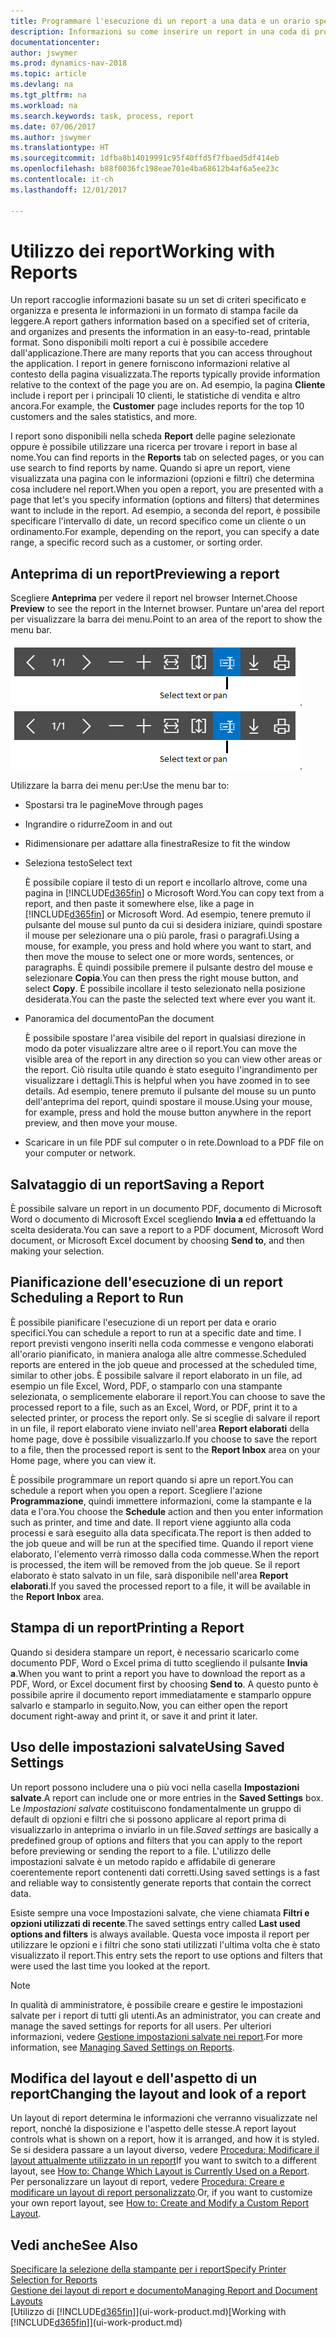 ```yaml
---
title: Programmare l'esecuzione di un report a una data e un orario specifici
description: Informazioni su come inserire un report in una coda di processi e programmare per l'elaborazione per una data e un'ora specifiche.
documentationcenter: 
author: jswymer
ms.prod: dynamics-nav-2018
ms.topic: article
ms.devlang: na
ms.tgt_pltfrm: na
ms.workload: na
ms.search.keywords: task, process, report
ms.date: 07/06/2017
ms.author: jswymer
ms.translationtype: HT
ms.sourcegitcommit: 1dfba8b14019991c95f40ffd5f7fbaed5df414eb
ms.openlocfilehash: b88f0036fc198eae701e4ba68612b4af6a5ee23c
ms.contentlocale: it-ch
ms.lasthandoff: 12/01/2017

---
```

# <a name="working-with-reports"></a><span data-ttu-id="b19eb-103">Utilizzo dei report</span><span class="sxs-lookup"><span data-stu-id="b19eb-103">Working with Reports</span></span>
<span data-ttu-id="b19eb-104">Un report raccoglie informazioni basate su un set di criteri specificato e organizza e presenta le informazioni in un formato di stampa facile da leggere.</span><span class="sxs-lookup"><span data-stu-id="b19eb-104">A report gathers information based on a specified set of criteria, and organizes and presents the information in an easy-to-read, printable format.</span></span> <span data-ttu-id="b19eb-105">Sono disponibili molti report a cui è possibile accedere dall'applicazione.</span><span class="sxs-lookup"><span data-stu-id="b19eb-105">There are many reports that you can access throughout the application.</span></span> <span data-ttu-id="b19eb-106">I report in genere forniscono informazioni relative al contesto della pagina visualizzata.</span><span class="sxs-lookup"><span data-stu-id="b19eb-106">The reports typically provide information relative to the context of the page you are on.</span></span> <span data-ttu-id="b19eb-107">Ad esempio, la pagina **Cliente** include i report per i principali 10 clienti, le statistiche di vendita e altro ancora.</span><span class="sxs-lookup"><span data-stu-id="b19eb-107">For example, the **Customer** page includes reports for the top 10 customers and the sales statistics, and more.</span></span>

<span data-ttu-id="b19eb-108">I report sono disponibili nella scheda **Report** delle pagine selezionate oppure è possibile utilizzare una ricerca per trovare i report in base al nome.</span><span class="sxs-lookup"><span data-stu-id="b19eb-108">You can find reports in the **Reports** tab on selected pages, or you can use search to find reports by name.</span></span> <span data-ttu-id="b19eb-109">Quando si apre un report, viene visualizzata una pagina con le informazioni (opzioni e filtri) che determina cosa includere nel report.</span><span class="sxs-lookup"><span data-stu-id="b19eb-109">When you open a report, you are presented with a page that let's you specify information (options and filters) that determines want to include in the report.</span></span> <span data-ttu-id="b19eb-110">Ad esempio, a seconda del report, è possibile specificare l'intervallo di date, un record specifico come un cliente o un ordinamento.</span><span class="sxs-lookup"><span data-stu-id="b19eb-110">For example, depending on the report, you can specify a date range, a specific record such as a customer, or sorting order.</span></span>

## <a name="previewing-a-report"></a><span data-ttu-id="b19eb-111">Anteprima di un report</span><span class="sxs-lookup"><span data-stu-id="b19eb-111">Previewing a report</span></span>
<span data-ttu-id="b19eb-112">Scegliere **Anteprima** per vedere il report nel browser Internet.</span><span class="sxs-lookup"><span data-stu-id="b19eb-112">Choose **Preview** to see the report in the Internet browser.</span></span> <span data-ttu-id="b19eb-113">Puntare un'area del report per visualizzare la barra dei menu.</span><span class="sxs-lookup"><span data-stu-id="b19eb-113">Point to an area of the report to show the menu bar.</span></span>  

<span data-ttu-id="b19eb-114">![Barra degli strumenti di anteprima del report](media/report_viewer.png "Barra degli strumenti di anteprima del report").</span><span class="sxs-lookup"><span data-stu-id="b19eb-114">![Report preview toolbar](media/report_viewer.png "Report preview toolbar").</span></span>

<span data-ttu-id="b19eb-115">Utilizzare la barra dei menu per:</span><span class="sxs-lookup"><span data-stu-id="b19eb-115">Use the menu bar to:</span></span>

-   <span data-ttu-id="b19eb-116">Spostarsi tra le pagine</span><span class="sxs-lookup"><span data-stu-id="b19eb-116">Move through pages</span></span>
-   <span data-ttu-id="b19eb-117">Ingrandire o ridurre</span><span class="sxs-lookup"><span data-stu-id="b19eb-117">Zoom in and out</span></span>
-   <span data-ttu-id="b19eb-118">Ridimensionare per adattare alla finestra</span><span class="sxs-lookup"><span data-stu-id="b19eb-118">Resize to fit the window</span></span>
-   <span data-ttu-id="b19eb-119">Seleziona testo</span><span class="sxs-lookup"><span data-stu-id="b19eb-119">Select text</span></span>

    <span data-ttu-id="b19eb-120">È possibile copiare il testo di un report e incollarlo altrove, come una pagina in [!INCLUDE[d365fin](includes/d365fin_md.md)] o Microsoft Word.</span><span class="sxs-lookup"><span data-stu-id="b19eb-120">You can copy text from a report, and then paste it somewhere else, like a page in [!INCLUDE[d365fin](includes/d365fin_md.md)] or Microsoft Word.</span></span>  <span data-ttu-id="b19eb-121">Ad esempio, tenere premuto il pulsante del mouse sul punto da cui si desidera iniziare, quindi spostare il mouse per selezionare una o più parole, frasi o paragrafi.</span><span class="sxs-lookup"><span data-stu-id="b19eb-121">Using a mouse, for example, you press and hold where you want to start, and then move the mouse to select one or more words, sentences, or paragraphs.</span></span> <span data-ttu-id="b19eb-122">È quindi possibile premere il pulsante destro del mouse e selezionare **Copia**.</span><span class="sxs-lookup"><span data-stu-id="b19eb-122">You can then press the right mouse button, and select **Copy**.</span></span> <span data-ttu-id="b19eb-123">È possibile incollare il testo selezionato nella posizione desiderata.</span><span class="sxs-lookup"><span data-stu-id="b19eb-123">You can the paste the selected text where ever you want it.</span></span>
-   <span data-ttu-id="b19eb-124">Panoramica del documento</span><span class="sxs-lookup"><span data-stu-id="b19eb-124">Pan the document</span></span>

    <span data-ttu-id="b19eb-125">È possibile spostare l'area visibile del report in qualsiasi direzione in modo da poter visualizzare altre aree o il report.</span><span class="sxs-lookup"><span data-stu-id="b19eb-125">You can move the visible area of the report in any direction so you can view other areas or the report.</span></span> <span data-ttu-id="b19eb-126">Ciò risulta utile quando è stato eseguito l'ingrandimento per visualizzare i dettagli.</span><span class="sxs-lookup"><span data-stu-id="b19eb-126">This is helpful when you have zoomed in to see details.</span></span>  <span data-ttu-id="b19eb-127">Ad esempio, tenere premuto il pulsante del mouse su un punto dell'anteprima del report, quindi spostare il mouse.</span><span class="sxs-lookup"><span data-stu-id="b19eb-127">Using your mouse, for example, press and hold the mouse button anywhere in the report preview, and then move your mouse.</span></span>

-   <span data-ttu-id="b19eb-128">Scaricare in un file PDF sul computer o in rete.</span><span class="sxs-lookup"><span data-stu-id="b19eb-128">Download to a PDF file on your computer or network.</span></span>


## <a name="saving-a-report"></a><span data-ttu-id="b19eb-129">Salvataggio di un report</span><span class="sxs-lookup"><span data-stu-id="b19eb-129">Saving a Report</span></span>
<span data-ttu-id="b19eb-130">È possibile salvare un report in un documento PDF, documento di Microsoft Word o documento di Microsoft Excel scegliendo **Invia a** ed effettuando la scelta desiderata.</span><span class="sxs-lookup"><span data-stu-id="b19eb-130">You can save a report to a PDF document, Microsoft Word document, or Microsoft Excel document by choosing **Send to**, and then making your selection.</span></span> 

## <span data-ttu-id="b19eb-131"><a name="ScheduleReport"></a> Pianificazione dell'esecuzione di un report</span><span class="sxs-lookup"><span data-stu-id="b19eb-131"><a name="ScheduleReport"></a> Scheduling a Report to Run</span></span>
<span data-ttu-id="b19eb-132">È possibile pianificare l'esecuzione di un report per data e orario specifici.</span><span class="sxs-lookup"><span data-stu-id="b19eb-132">You can schedule a report to run at a specific date and time.</span></span> <span data-ttu-id="b19eb-133">I report previsti vengono inseriti nella coda commesse e vengono elaborati all'orario pianificato, in maniera analoga alle altre commesse.</span><span class="sxs-lookup"><span data-stu-id="b19eb-133">Scheduled reports are entered in the job queue and processed at the scheduled time, similar to other jobs.</span></span> <span data-ttu-id="b19eb-134">È possibile salvare il report elaborato in un file, ad esempio un file Excel, Word, PDF, o stamparlo con una stampante selezionata, o semplicemente elaborare il report.</span><span class="sxs-lookup"><span data-stu-id="b19eb-134">You can choose to save the processed report to a file, such as an Excel, Word, or PDF, print it to a selected printer, or process the report only.</span></span> <span data-ttu-id="b19eb-135">Se si sceglie di salvare il report in un file, il report elaborato viene inviato nell'area **Report elaborati** della home page, dove è possibile visualizzarlo.</span><span class="sxs-lookup"><span data-stu-id="b19eb-135">If you choose to save the report to a file, then the processed report is sent to the **Report Inbox** area on your Home page, where you can view it.</span></span>

<span data-ttu-id="b19eb-136">È possibile programmare un report quando si apre un report.</span><span class="sxs-lookup"><span data-stu-id="b19eb-136">You can schedule a report when you open a report.</span></span> <span data-ttu-id="b19eb-137">Scegliere l'azione **Programmazione**, quindi immettere informazioni, come la stampante e la data e l'ora.</span><span class="sxs-lookup"><span data-stu-id="b19eb-137">You choose the **Schedule** action and then you enter information such as printer, and time and date.</span></span> <span data-ttu-id="b19eb-138">Il report viene aggiunto alla coda processi e sarà eseguito alla data specificata.</span><span class="sxs-lookup"><span data-stu-id="b19eb-138">The report is then added to the job queue and will be run at the specified time.</span></span> <span data-ttu-id="b19eb-139">Quando il report viene elaborato, l'elemento verrà rimosso dalla coda commesse.</span><span class="sxs-lookup"><span data-stu-id="b19eb-139">When the report is processed, the item will be removed from the job queue.</span></span> <span data-ttu-id="b19eb-140">Se il report elaborato è stato salvato in un file, sarà disponibile nell'area **Report elaborati**.</span><span class="sxs-lookup"><span data-stu-id="b19eb-140">If you saved the processed report to a file, it will be available in the **Report Inbox** area.</span></span>

## <span data-ttu-id="b19eb-141"><a name="PrintReport"></a>Stampa di un report</span><span class="sxs-lookup"><span data-stu-id="b19eb-141"><a name="PrintReport"></a>Printing a Report</span></span>
<span data-ttu-id="b19eb-142">Quando si desidera stampare un report, è necessario scaricarlo come documento PDF, Word o Excel prima di tutto scegliendo il pulsante **Invia a**.</span><span class="sxs-lookup"><span data-stu-id="b19eb-142">When you want to print a report you have to download the report as a PDF, Word, or Excel document first by choosing **Send to**.</span></span> <span data-ttu-id="b19eb-143">A questo punto è possibile aprire il documento report immediatamente e stamparlo oppure salvarlo e stamparlo in seguito.</span><span class="sxs-lookup"><span data-stu-id="b19eb-143">Now, you can either open the report document right-away and print it, or save it and print it later.</span></span>

## <a name="using-saved-settings"></a><span data-ttu-id="b19eb-144">Uso delle impostazioni salvate</span><span class="sxs-lookup"><span data-stu-id="b19eb-144">Using Saved Settings</span></span>
<span data-ttu-id="b19eb-145">Un report possono includere una o più voci nella casella **Impostazioni salvate**.</span><span class="sxs-lookup"><span data-stu-id="b19eb-145">A report can include one or more entries in the **Saved Settings** box.</span></span> <span data-ttu-id="b19eb-146">Le *Impostazioni salvate* costituiscono fondamentalmente un gruppo di default di opzioni e filtri che si possono applicare al report prima di visualizzarlo in anteprima o inviarlo in un file.</span><span class="sxs-lookup"><span data-stu-id="b19eb-146">*Saved settings* are basically a predefined group of options and filters that you can apply to the report before previewing or sending the report to a file.</span></span> <span data-ttu-id="b19eb-147">L'utilizzo delle impostazioni salvate è un metodo rapido e affidabile di generare coerentemente report contenenti dati corretti.</span><span class="sxs-lookup"><span data-stu-id="b19eb-147">Using saved settings is a fast and reliable way to consistently generate reports that contain the correct data.</span></span>

<span data-ttu-id="b19eb-148">Esiste sempre una voce Impostazioni salvate, che viene chiamata **Filtri e opzioni utilizzati di recente**.</span><span class="sxs-lookup"><span data-stu-id="b19eb-148">The saved settings entry called **Last used options and filters** is always available.</span></span> <span data-ttu-id="b19eb-149">Questa voce imposta il report per utilizzare le opzioni e i filtri che sono stati utilizzati l'ultima volta che è stato visualizzato il report.</span><span class="sxs-lookup"><span data-stu-id="b19eb-149">This entry sets the report to use options and filters that were used the last time you looked at the report.</span></span>

>[!NOTE]
><span data-ttu-id="b19eb-150">In qualità di amministratore, è possibile creare e gestire le impostazioni salvate per i report di tutti gli utenti.</span><span class="sxs-lookup"><span data-stu-id="b19eb-150">As an administrator, you can create and manage the saved settings for reports for all users.</span></span> <span data-ttu-id="b19eb-151">Per ulteriori informazioni, vedere [Gestione impostazioni salvate nei report](reports-saving-reusing-settings.md).</span><span class="sxs-lookup"><span data-stu-id="b19eb-151">For more information, see [Managing Saved Settings on Reports](reports-saving-reusing-settings.md).</span></span>

## <a name="changing-the-layout-and-look-of-a-report"></a><span data-ttu-id="b19eb-152">Modifica del layout e dell'aspetto di un report</span><span class="sxs-lookup"><span data-stu-id="b19eb-152">Changing the layout and look of a report</span></span>
<span data-ttu-id="b19eb-153">Un layout di report determina le informazioni che verranno visualizzate nel report, nonché la disposizione e l'aspetto delle stesse.</span><span class="sxs-lookup"><span data-stu-id="b19eb-153">A report layout controls what is shown on a report, how it is arranged, and how it is styled.</span></span> <span data-ttu-id="b19eb-154">Se si desidera passare a un layout diverso, vedere [Procedura: Modificare il layout attualmente utilizzato in un report](ui-how-change-layout-currently-used-report.md)</span><span class="sxs-lookup"><span data-stu-id="b19eb-154">If you want to switch to a different layout, see [How to: Change Which Layout is Currently Used on a Report](ui-how-change-layout-currently-used-report.md).</span></span> <span data-ttu-id="b19eb-155">Per personalizzare un layout di report, vedere [Procedura: Creare e modificare un layout di report personalizzato](ui-how-create-custom-report-layout.md).</span><span class="sxs-lookup"><span data-stu-id="b19eb-155">Or, if you want to customize your own report layout, see [How to: Create and Modify a Custom Report Layout](ui-how-create-custom-report-layout.md).</span></span>

## <a name="see-also"></a><span data-ttu-id="b19eb-156">Vedi anche</span><span class="sxs-lookup"><span data-stu-id="b19eb-156">See Also</span></span>
[<span data-ttu-id="b19eb-157">Specificare la selezione della stampante per i report</span><span class="sxs-lookup"><span data-stu-id="b19eb-157">Specify Printer Selection for Reports</span></span>](ui-specify-printer-selection-reports.md)  
[<span data-ttu-id="b19eb-158">Gestione dei layout di report e documento</span><span class="sxs-lookup"><span data-stu-id="b19eb-158">Managing Report and Document Layouts</span></span>](ui-manage-report-layouts.md)  
<span data-ttu-id="b19eb-159">[Utilizzo di [!INCLUDE[d365fin](includes/d365fin_md.md)]](ui-work-product.md)</span><span class="sxs-lookup"><span data-stu-id="b19eb-159">[Working with [!INCLUDE[d365fin](includes/d365fin_md.md)]](ui-work-product.md)</span></span>

